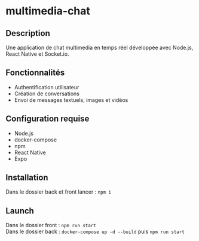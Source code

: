 # multimedia-chat

## Description
Une application de chat multimedia en temps réel développée avec Node.js, React Native et Socket.io.

## Fonctionnalités
- Authentification utilisateur
- Création de conversations
- Envoi de messages textuels, images et vidéos

## Configuration requise
- Node.js
- docker-compose
- npm
- React Native
- Expo

## Installation
Dans le dossier back et front lancer : `npm i`

## Launch
Dans le dossier front : `npm run start` <br>
Dans le dossier back : `docker-compose up -d --build` puis `npm run start` <br>

